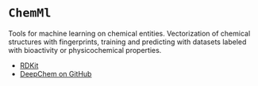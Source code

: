 # `ChemMl`

Tools for machine learning on chemical entities. Vectorization of chemical
structures with fingerprints, training and predicting with datasets labeled
with bioactivity or physicochemical properties.

* [RDKit](https://www.rdkit.org/)
* [DeepChem on GitHub](https://github.com/deepchem/deepchem)

